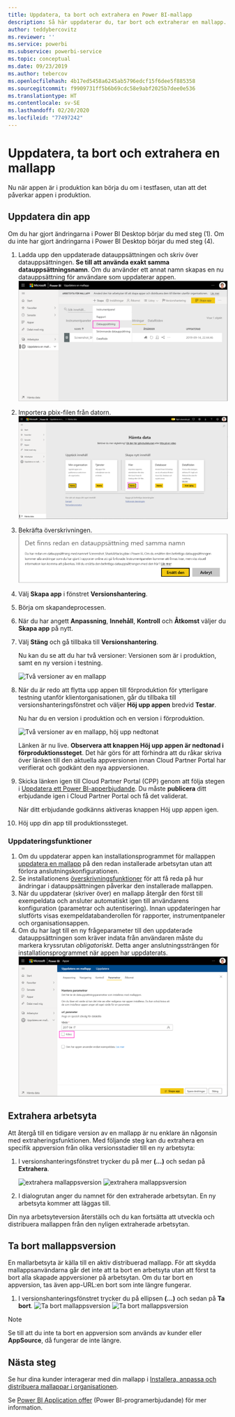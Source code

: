 ```yaml
---
title: Uppdatera, ta bort och extrahera en Power BI-mallapp
description: Så här uppdaterar du, tar bort och extraherar en mallapp.
author: teddybercovitz
ms.reviewer: ''
ms.service: powerbi
ms.subservice: powerbi-service
ms.topic: conceptual
ms.date: 09/23/2019
ms.author: tebercov
ms.openlocfilehash: 4b17ed5458a6245ab5796edcf15f6dee5f885358
ms.sourcegitcommit: f9909731ff5b6b69cdc58e9abf2025b7dee0e536
ms.translationtype: HT
ms.contentlocale: sv-SE
ms.lasthandoff: 02/20/2020
ms.locfileid: "77497242"
---
```

# <a name="update-delete-and-extract-template-app"></a>Uppdatera, ta bort och extrahera en mallapp

Nu när appen är i produktion kan börja du om i testfasen, utan att det påverkar appen i produktion.
## <a name="update-your-app"></a>Uppdatera din app

Om du har gjort ändringarna i Power BI Desktop börjar du med steg (1). Om du inte har gjort ändringarna i Power BI Desktop börjar du med steg (4).

1. Ladda upp den uppdaterade datauppsättningen och skriv över datauppsättningen. **Se till att använda exakt samma datauppsättningsnamn**. Om du använder ett annat namn skapas en nu datauppsättning för användare som uppdaterar appen.
![skriv över datauppsättning](media/service-template-apps-update-extract-delete/power-bi-template-app-upload-dataset.png)
1. Importera pbix-filen från datorn.
![skriv över datauppsättning](media/service-template-apps-update-extract-delete/power-bi-template-app-upload-dataset2.png)
1. Bekräfta överskrivningen.
![skriv över datauppsättning](media/service-template-apps-update-extract-delete/power-bi-template-app-upload-dataset3.png)

1. Välj **Skapa app** i fönstret **Versionshantering**.
1. Börja om skapandeprocessen.
1. När du har angett **Anpassning**, **Innehåll**, **Kontroll** och **Åtkomst** väljer du **Skapa app** på nytt.
1. Välj **Stäng** och gå tillbaka till **Versionshantering**.

   Nu kan du se att du har två versioner: Versionen som är i produktion, samt en ny version i testning.

    ![Två versioner av en mallapp](media/service-template-apps-update-extract-delete/power-bi-template-app-update1.png)

1. När du är redo att flytta upp appen till förproduktion för ytterligare testning utanför klientorganisationen, går du tillbaka till versionshanteringsfönstret och väljer **Höj upp appen** bredvid **Testar**.

   Nu har du en version i produktion och en version i förproduktion.

   ![Två versioner av en mallapp, höj upp nedtonat](media/service-template-apps-update-extract-delete/power-bi-template-app-update2.png)

   Länken är nu live. **Observera att knappen Höj upp appen är nedtonad i förproduktionssteget**. Det här görs för att förhindra att du råkar skriva över länken till den aktuella appversionen innan Cloud Partner Portal har verifierat och godkänt den nya appversionen.

1. Skicka länken igen till Cloud Partner Portal (CPP) genom att följa stegen i [Uppdatera ett Power BI-apperbjudande](https://docs.microsoft.com/azure/marketplace/cloud-partner-portal/power-bi/cpp-update-existing-offer). Du måste **publicera** ditt erbjudande igen i Cloud Partner Portal och få det validerat.

   När ditt erbjudande godkänns aktiveras knappen Höj upp appen igen. 
1. Höj upp din app till produktionssteget.
   
### <a name="update-behavior"></a>Uppdateringsfunktioner

1. Om du uppdaterar appen kan installationsprogrammet för mallappen [uppdatera en mallapp](service-template-apps-install-distribute.md#update-a-template-app) på den redan installerade arbetsytan utan att förlora anslutningskonfigurationen.
1. Se installationens [överskrivningsfunktioner](service-template-apps-install-distribute.md#overwrite-behavior) för att få reda på hur ändringar i datauppsättningen påverkar den installerade mallappen.
1. När du uppdaterar (skriver över) en mallapp återgår den först till exempeldata och ansluter automatiskt igen till användarens konfiguration (parametrar och autentisering). Innan uppdateringen har slutförts visas exempeldatabanderollen för rapporter, instrumentpaneler och organisationsappen.
1. Om du har lagt till en ny frågeparameter till den uppdaterade datauppsättningen som kräver indata från användaren måste du markera kryssrutan *obligatoriskt*. Detta anger anslutningssträngen för installationsprogrammet när appen har uppdaterats.
 ![obligatoriska parametrar](media/service-template-apps-update-extract-delete/power-bi-template-app-upload-dataset4.png)

## <a name="extract-workspace"></a>Extrahera arbetsyta
Att återgå till en tidigare version av en mallapp är nu enklare än någonsin med extraheringsfunktionen. Med följande steg kan du extrahera en specifik appversion från olika versionsstadier till en ny arbetsyta:

1. I versionshanteringsfönstret trycker du på mer **(...)**  och sedan på **Extrahera**.

    ![extrahera mallappsversion](media/service-template-apps-update-extract-delete/power-bi-template-app-extract.png) ![extrahera mallappsversion](media/service-template-apps-update-extract-delete/power-bi-template-app-extract-dialog.png)
2. I dialogrutan anger du namnet för den extraherade arbetsytan. En ny arbetsyta kommer att läggas till.

Din nya arbetsyteversion återställs och du kan fortsätta att utveckla och distribuera mallappen från den nyligen extraherade arbetsytan.

## <a name="delete-template-app-version"></a>Ta bort mallappsversion
En mallarbetsyta är källa till en aktiv distribuerad mallapp. För att skydda mallappsanvändarna går det inte att ta bort en arbetsyta utan att först ta bort alla skapade appversioner på arbetsytan.
Om du tar bort en appversion, tas även app-URL:en bort som inte längre fungerar.

1. I versionshanteringsfönstret trycker du på ellipsen **(...)**  och sedan på **Ta bort**.
 ![Ta bort mallappsversion](media/service-template-apps-update-extract-delete/power-bi-template-app-delete.png)
 ![Ta bort mallappsversion](media/service-template-apps-update-extract-delete/power-bi-template-app-delete-dialog.png)

>[!NOTE]
>Se till att du inte ta bort en appversion som används av kunder eller **AppSource**, då fungerar de inte längre.

## <a name="next-steps"></a>Nästa steg

Se hur dina kunder interagerar med din mallapp i [Installera, anpassa och distribuera mallappar i organisationen](service-template-apps-install-distribute.md).

Se [Power BI Application offer](https://docs.microsoft.com/azure/marketplace/cloud-partner-portal/power-bi/cpp-power-bi-offer) (Power BI-programerbjudande) för mer information.
